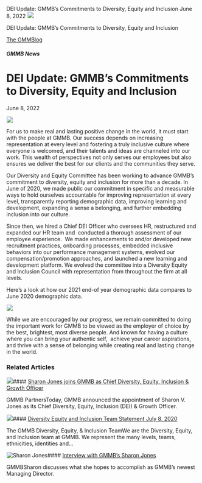 



DEI Update: GMMB’s Commitments to Diversity, Equity and Inclusion
June 8, 2022
![](data:image/gif;base64,R0lGODlhAQABAAAAACH5BAEKAAEALAAAAAABAAEAAAICTAEAOw==)![](https://www.gmmb.com/wp-content/uploads/2022/05/IMG_0870_social_sq.jpg)



DEI Update: GMMB’s Commitments to Diversity, Equity and Inclusion





 [The GMMBlog](/blog/)



##### GMMB News

 DEI Update: GMMB’s Commitments to Diversity, Equity and Inclusion
=================================================================


June 8, 2022



![](data:image/gif;base64,R0lGODlhAQABAAAAACH5BAEKAAEALAAAAAABAAEAAAICTAEAOw==)![](https://www.gmmb.com/wp-content/uploads/2022/05/IMG_0870_social_sq-552x552.jpg) 


For us to make real and lasting positive change in the world, it must start with the people at GMMB. Our success depends on increasing representation at every level and fostering a truly inclusive culture where everyone is welcomed, and their talents and ideas are channeled into our work. This wealth of perspectives not only serves our employees but also ensures we deliver the best for our clients and the communities they serve.


Our Diversity and Equity Committee has been working to advance GMMB’s commitment to diversity, equity and inclusion for more than a decade. In June of 2020, we made public our commitment in specific and measurable ways to hold ourselves accountable for improving representation at every level, transparently reporting demographic data, improving learning and development, expanding a sense a belonging, and further embedding inclusion into our culture.


Since then, we hired a Chief DEI Officer who oversees HR, restructured and expanded our HR team and  conducted a thorough assessment of our employee experience.  We made enhancements to and/or developed new recruitment practices, onboarding processes, embedded inclusive behaviors into our performance management systems, evolved our compensation/promotion approaches, and launched a new learning and development platform. We evolved the committee into a Diversity Equity and Inclusion Council with representation from throughout the firm at all levels.


Here’s a look at how our 2021 end-of year demographic data compares to June 2020 demographic data.


![](data:image/gif;base64,R0lGODlhAQABAAAAACH5BAEKAAEALAAAAAABAAEAAAICTAEAOw==)![](https://www.gmmb.com/wp-content/uploads/2022/05/GMMB_DEIchart.jpg)


While we are encouraged by our progress, we remain committed to doing the important work for GMMB to be viewed as the employer of choice by the best, brightest, most diverse people. And known for having a culture where you can bring your authentic self,  achieve your career aspirations, and thrive with a sense of belonging while creating real and lasting change in the world.









### Related Articles

![](data:image/gif;base64,R0lGODlhAQABAAAAACH5BAEKAAEALAAAAAABAAEAAAICTAEAOw==)![](https://www.gmmb.com/wp-content/uploads/2021/01/GMMB-Logo-1-380x200.png)#### [Sharon Jones joins GMMB as Chief Diversity, Equity, Inclusion & Growth Officer](https://www.gmmb.com/news/sharon-jones-joins-gmmb/)

GMMB PartnersToday, GMMB announced the appointment of Sharon V. Jones as its Chief Diversity, Equity, Inclusion (DEI) & Growth Officer.

![](data:image/gif;base64,R0lGODlhAQABAAAAACH5BAEKAAEALAAAAAABAAEAAAICTAEAOw==)![](https://www.gmmb.com/wp-content/uploads/2020/11/GMMB-default-image-380x200.jpg)#### [Diversity Equity and Inclusion Team Statement July 8, 2020](https://www.gmmb.com/news/diversity-equity-and-inclusion-team-statement-july-8-2020/)

The GMMB Diversity, Equity, & Inclusion TeamWe are the Diversity, Equity, and Inclusion team at GMMB. We represent the many levels, teams, ethnicities, identities and…

![Sharon Jones](data:image/gif;base64,R0lGODlhAQABAAAAACH5BAEKAAEALAAAAAABAAEAAAICTAEAOw==)![Sharon Jones](https://www.gmmb.com/wp-content/uploads/2021/01/Sharon-Jones-GMMB-380x200.jpg)#### [Interview with GMMB’s Sharon Jones](https://www.gmmb.com/news/sharon-jones/)

GMMBSharon discusses what she hopes to accomplish as GMMB’s newest Managing Director.




